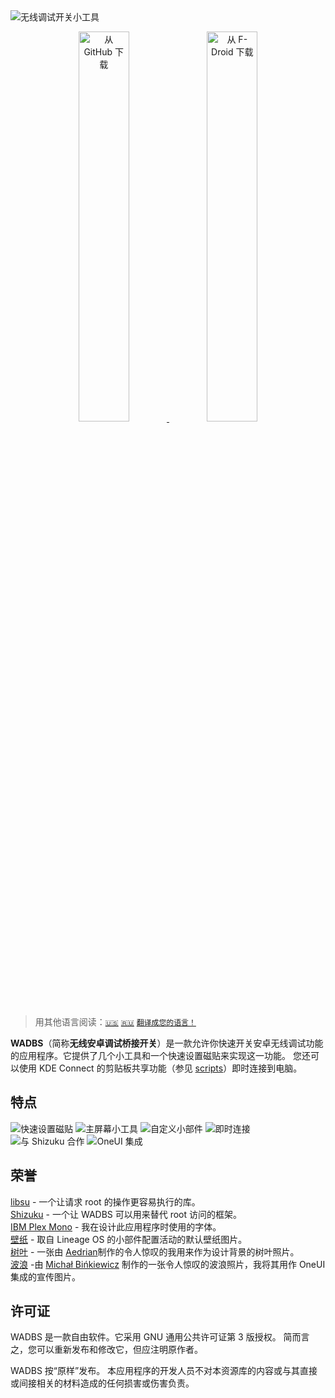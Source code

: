 <img src="./media/banner.png" alt="无线调试开关小工具"/>

<p align="center">
    <a href="https://github.com/Smooth-E/wireless-adb-switch/releases/latest" target="_blank" rel="nofollow noopener">
        <img alt="从 GitHub 下载" src="media/badge-github.png" width="40%"/>
    </a>
    <a href="https://f-droid.org/ru/packages/com.smoothie.wirelessDebuggingSwitch" target="_blank" rel="nofollow noopener">
        <img alt="从 F-Droid 下载" src="media/badge-f-droid.png" width="40%"/>
    </a>
</p>

> 用其他语言阅读：[`🇺🇸`](./readme.md) [`🇷🇺`](./readme.ru.md) [`翻译成您的语言！`](./translate.md)

**WADBS**（简称**无线安卓调试桥接开关**）是一款允许你快速开关安卓无线调试功能的应用程序。它提供了几个小工具和一个快速设置磁贴来实现这一功能。 
您还可以使用 KDE Connect 的剪贴板共享功能（参见 [scripts](./scripts/)）即时连接到电脑。

## 特点

<img src="./media/feature-qs-tile.png" alt="快速设置磁贴"/>
<img src="./media/feature-widgets.png" alt="主屏幕小工具"/>
<img src="./media/feature-customization.png" alt="自定义小部件"/>
<img src="./media/feature-instant-connection.png" alt="即时连接"/>
<img src="./media/feature-shizuku.png" alt="与 Shizuku 合作"/>
<img src="./media/feature-one-ui.png" alt="OneUI 集成"/>

## 荣誉

[libsu](https://github.com/topjohnwu/libsu) - 一个让请求 root 的操作更容易执行的库。
<br>[Shizuku](https://shizuku.rikka.app/) - 一个让 WADBS 可以用来替代 root 访问的框架。
<br>[IBM Plex Mono](https://fonts.google.com/specimen/IBM+Plex+Mono) - 我在设计此应用程序时使用的字体。
<br>[壁纸](https://lineageos.org/) - 取自 Lineage OS 的小部件配置活动的默认壁纸图片。
<br>[树叶](https://unsplash.com/photos/wAU3MfsGPNw) - 一张由 [Aedrian](https://unsplash.com/@aedrian)制作的令人惊叹的我用来作为设计背景的树叶照片。
<br>[波浪](https://unsplash.com/photos/a-close-up-of-a-body-of-water-with-ripples-dujWQFlKE7c) -由 [Michał Bińkiewicz](https://unsplash.com/@binkievitz) 制作的一张令人惊叹的波浪照片，我将其用作 OneUI 集成的宣传图片。

## 许可证

WADBS 是一款自由软件。它采用 GNU 通用公共许可证第 3 版授权。 
简而言之，您可以重新发布和修改它，但应注明原作者。

WADBS 按“原样”发布。 
本应用程序的开发人员不对本资源库的内容或与其直接或间接相关的材料造成的任何损害或伤害负责。